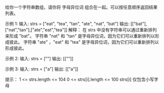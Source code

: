 给你一个字符串数组，请你将 字母异位词 组合在一起。可以按任意顺序返回结果列表。

示例 1:
输入: strs = ["eat", "tea", "tan", "ate", "nat", "bat"]
输出: [["bat"],["nat","tan"],["ate","eat","tea"]]
解释：
在 strs 中没有字符串可以通过重新排列来形成 "bat"。
字符串 "nat" 和 "tan" 是字母异位词，因为它们可以重新排列以形成彼此。
字符串 "ate" ，"eat" 和 "tea" 是字母异位词，因为它们可以重新排列以形成彼此。

示例 2:
输入: strs = [""]
输出: [[""]]

示例 3:
输入: strs = ["a"]
输出: [["a"]]

提示：
1 <= strs.length <= 104
0 <= strs[i].length <= 100
strs[i] 仅包含小写字母